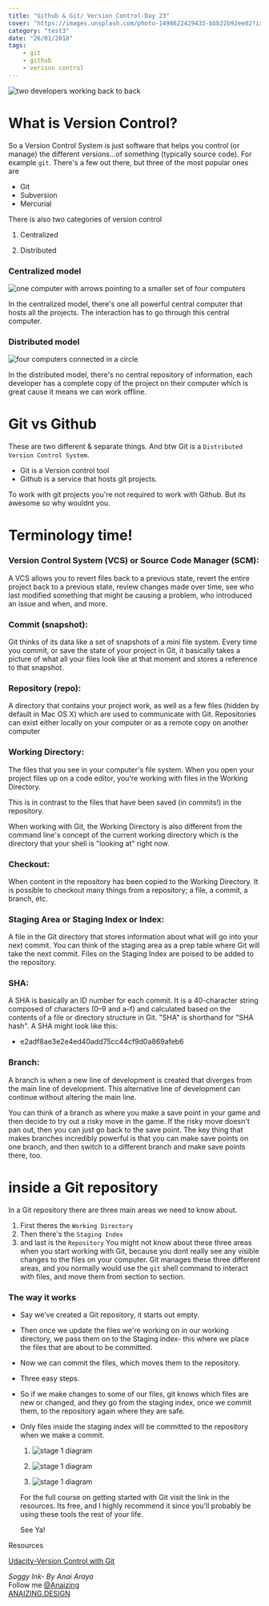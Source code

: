 ```yaml
---
title: "Github & Git/ Version Control-Day 23"
cover: "https://images.unsplash.com/photo-1498622429433-bbb22b92ee02?ixlib=rb-0.3.5&ixid=eyJhcHBfaWQiOjEyMDd9&s=bfea5f4bae9d48800b7a85cf4669a704&auto=format&fit=crop&w=1500&q=80"
category: "test3"
date: "26/01/2018"
tags:
    - git
    - github
    - verison control
---
```


![two developers working back to back](https://images.unsplash.com/photo-1498622429433-bbb22b92ee02?ixlib=rb-0.3.5&ixid=eyJhcHBfaWQiOjEyMDd9&s=bfea5f4bae9d48800b7a85cf4669a704&auto=format&fit=crop&w=1500&q=80)

# What is Version Control?

So a Version Control System is just software that helps you control (or manage) the different versions...of something (typically source code). For example `git`.
There's a few out there, but three of the most popular ones are
* Git
* Subversion
* Mercurial

There is also two categories of version control

1. Centralized

2. Distributed

### Centralized model

![one computer with arrows pointing to a smaller set of four computers](https://scontent-syd2-1.xx.fbcdn.net/v/t1.0-9/27545653_10159852887655117_3439104775970373671_n.jpg?oh=caf5d452019e6ccf4af68f5dda4942cf&oe=5AE42E8B)

In the centralized model, there's one all powerful central computer that hosts all the projects. The interaction has to go through this central computer.

### Distributed model

![four computers connected in a circle](https://scontent-syd2-1.xx.fbcdn.net/v/t1.0-9/27540734_10159852891655117_5116401059418827759_n.jpg?oh=281d4806e11557d7d292b43d9a317dd7&oe=5AD98C28)

In the distributed model, there's no central repository of information, each developer has a complete copy of the project on their computer which is great cause it means we can work offline.

# Git vs Github

These are two different & separate things. And btw Git is a `Distributed Version Control System`.

* Git is a Version control tool
* Github is a service that hosts git projects.

To work with git projects you're not required to work with Github. But its awesome so why wouldnt you.

# Terminology time!

### Version Control System (VCS) or Source Code Manager (SCM): 
A VCS allows you to revert files back to a previous state, revert the entire project back to a previous state, review changes made over time, see who last modified something that might be causing a problem, who introduced an issue and when, and more. 

### Commit (snapshot): 
Git thinks of its data like a set of snapshots of a mini file system. Every time you commit, or save the state of your project in Git, it basically takes a picture of what all your files look like at that moment and stores a reference to that snapshot. 

### Repository (repo): 
A directory that contains your project work, as well as a few files
(hidden by default in Mac OS X) which are used to communicate with Git. Repositories
can exist either locally on your computer or as a remote copy on another computer

### Working Directory: 
The files that you see in your computer's file system. When you open your project files up on a code editor, you're working with files in the Working Directory. 

This is in contrast to the files that have been saved (in commits!) in the repository.

When working with Git, the Working Directory is also different from the command line's concept of the current working directory which is the directory that your shell is "looking at" right now.

### Checkout: 
When content in the repository has been copied to the Working Directory. It is possible to checkout many things from a repository; a file, a commit, a branch, etc. 

### Staging Area or Staging Index or Index: 
A file in the Git directory that stores information about what will go into your next commit. You can think of the staging area as a prep table where Git will take the next commit. Files on the Staging Index are poised to be added to the repository.

### SHA: 
A SHA is basically an ID number for each commit. It is a 40-character string composed of characters (0–9 and a–f) and calculated based on the contents of a file or directory structure in Git. "SHA" is shorthand for "SHA hash". A SHA might look like this: 

* e2adf8ae3e2e4ed40add75cc44cf9d0a869afeb6

### Branch: 
A branch is when a new line of development is created that diverges from the main line of development. This alternative line of development can continue without altering the main line.

You can think of a branch as where you make a save point in your game and then decide to try out a risky move in the
game. If the risky move doesn't pan out, then you can just go back to the save point. The key thing that makes branches incredibly powerful is that you can make save points on one branch, and then switch to a different branch and make save points there, too.

# inside a Git repository

In a Git repository there are three main areas we need to know about.
1. First theres the `Working Directory`
2. Then there's the `Staging Index`
3. and last is the `Repository`
You might not know about these three areas when you start working with Git, because you dont really see any visible changes to the files on your computer. Git manages these three different areas, and you normally would use the `git` shell command to interact with files, and move them from section to section. 

### The way it works

* Say we've created a Git repository, it starts out empty.
* Then once we update the files we're working on in our working directory, we pass them on to the Staging index- this where we place the files that are about to be committed. 
* Now we can commit the files, which moves them to the repository. 
* Three easy steps. 
* So if we make changes to some of our files, git knows which files are new or changed, and they go from the staging index, once we commit them, to the repository again where they are safe. 
* Only files inside the staging index will be committed to the repository when we make a commit.

    1. ![stage 1 diagram](https://scontent-syd2-1.xx.fbcdn.net/v/t1.0-9/27332434_10159853142610117_3975327115813249859_n.jpg?oh=2c4782d25c1ffe82e93d254ad18559cc&oe=5AE0785A)

    2. ![stage 1 diagram](https://scontent-syd2-1.xx.fbcdn.net/v/t1.0-9/27337151_10159853146105117_4614216936357344929_n.jpg?oh=f1ee2d5ea4d3c7b3c654472b10e8e448&oe=5B25106A)

    3. ![stage 1 diagram](https://scontent-syd2-1.xx.fbcdn.net/v/t1.0-9/27539951_10159853257080117_6625463665342808019_n.jpg?oh=3fda890d74532c19d20ac35ac524f3d5&oe=5B1F445D)

    For the full course on getting started with Git visit the link in the resources. Its free, and I highly recommend it since you'll probably be using these tools the rest of your life.

    See Ya!



Resources

[Udacity-Version Control with Git ](https://classroom.udacity.com/courses/ud123)

_Soggy Ink- By Anai Araya_<br>
Follow me [@Anaizing](https://twitter.com/Anaizing) <br>
[ANAIZING.DESIGN](https://anaizing.design/)